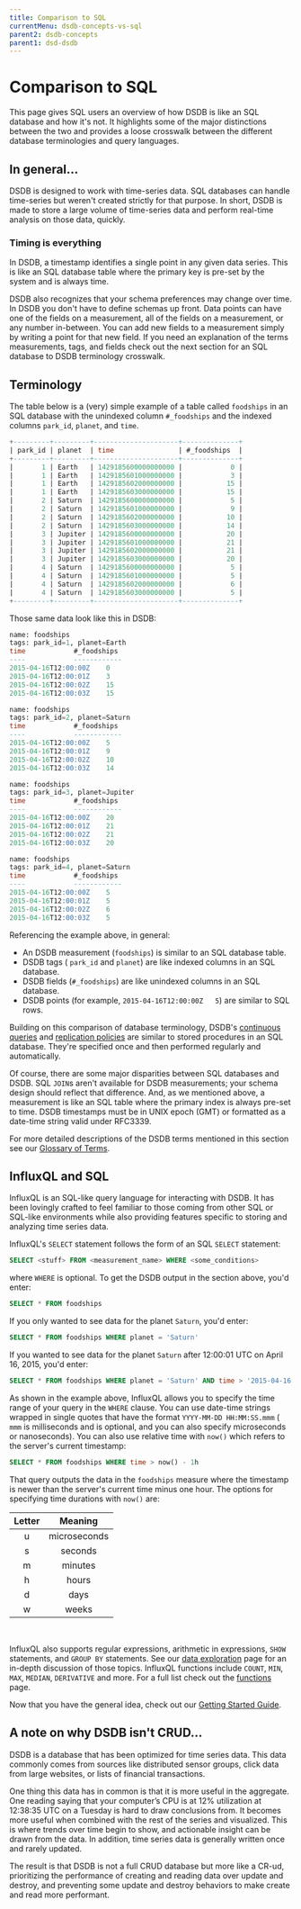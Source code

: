 ```yaml
---
title: Comparison to SQL
currentMenu: dsdb-concepts-vs-sql
parent2: dsdb-concepts
parent1: dsd-dsdb
---
```


# Comparison to SQL

This page gives SQL users an overview of how DSDB is like an SQL database and how it's not.
It highlights some of the major distinctions between the two and provides a loose crosswalk between the different database terminologies and query languages.

## In general...

DSDB is designed to work with time-series data.
SQL databases can handle time-series but weren't created strictly for that purpose.
In short, DSDB is made to store a large volume of time-series data and perform real-time analysis on those data, quickly.

### Timing is everything

In DSDB, a timestamp identifies a single point in any given data series.
This is like an SQL database table where the primary key is pre-set by the system and is always time.

DSDB also recognizes that your schema preferences may change over time.
In DSDB you don't have to define schemas up front.
Data points can have one of the fields on a measurement, all of the fields on a measurement, or any number in-between.
You can add new fields to a measurement simply by writing a point for that new field.
If you need an explanation of the terms measurements, tags, and fields check out the next section for an SQL database to DSDB terminology crosswalk.

## Terminology

The table below is a (very) simple example of a table  called `foodships` in an SQL database
with the unindexed column `#_foodships` and the indexed columns `park_id`, `planet`, and `time`.

``` sql
+---------+---------+---------------------+--------------+
| park_id | planet  | time                | #_foodships  |
+---------+---------+---------------------+--------------+
|       1 | Earth   | 1429185600000000000 |            0 |
|       1 | Earth   | 1429185601000000000 |            3 |
|       1 | Earth   | 1429185602000000000 |           15 |
|       1 | Earth   | 1429185603000000000 |           15 |
|       2 | Saturn  | 1429185600000000000 |            5 |
|       2 | Saturn  | 1429185601000000000 |            9 |
|       2 | Saturn  | 1429185602000000000 |           10 |
|       2 | Saturn  | 1429185603000000000 |           14 |
|       3 | Jupiter | 1429185600000000000 |           20 |
|       3 | Jupiter | 1429185601000000000 |           21 |
|       3 | Jupiter | 1429185602000000000 |           21 |
|       3 | Jupiter | 1429185603000000000 |           20 |
|       4 | Saturn  | 1429185600000000000 |            5 |
|       4 | Saturn  | 1429185601000000000 |            5 |
|       4 | Saturn  | 1429185602000000000 |            6 |
|       4 | Saturn  | 1429185603000000000 |            5 |
+---------+---------+---------------------+--------------+
```

Those same data look like this in DSDB:

```sql
name: foodships
tags: park_id=1, planet=Earth
time			#_foodships
----			------------
2015-04-16T12:00:00Z	0
2015-04-16T12:00:01Z	3
2015-04-16T12:00:02Z	15
2015-04-16T12:00:03Z	15

name: foodships
tags: park_id=2, planet=Saturn
time			#_foodships
----			------------
2015-04-16T12:00:00Z	5
2015-04-16T12:00:01Z	9
2015-04-16T12:00:02Z	10
2015-04-16T12:00:03Z	14

name: foodships
tags: park_id=3, planet=Jupiter
time			#_foodships
----			------------
2015-04-16T12:00:00Z	20
2015-04-16T12:00:01Z	21
2015-04-16T12:00:02Z	21
2015-04-16T12:00:03Z	20

name: foodships
tags: park_id=4, planet=Saturn
time			#_foodships
----			------------
2015-04-16T12:00:00Z	5
2015-04-16T12:00:01Z	5
2015-04-16T12:00:02Z	6
2015-04-16T12:00:03Z	5
```

Referencing the example above, in general:

* An DSDB measurement (`foodships`) is similar to an SQL database table.
* DSDB tags ( `park_id` and `planet`) are like indexed columns in an SQL database.
* DSDB fields (`#_foodships`) are like unindexed columns in an SQL database.
* DSDB points (for example, `2015-04-16T12:00:00Z	5`) are similar to SQL rows.

Building on this comparison of database terminology,
DSDB's [continuous queries](/dsdb/query_language/continuous_queries.md)
and [replication policies](/dsdb/administration/administration.md) are
similar to stored procedures in an SQL database.
They're specified once and then performed regularly and automatically.

Of course, there are some major disparities between SQL databases and DSDB.
SQL `JOIN`s aren't available for DSDB measurements; your schema design should reflect that difference.
And, as we mentioned above, a measurement is like an SQL table where the primary index is always pre-set to time.
DSDB timestamps must be in UNIX epoch (GMT) or formatted as a date-time string valid under RFC3339.

For more detailed descriptions of the DSDB terms mentioned in this section see our [Glossary of Terms](/dsdb/concepts/glossary.md).

## InfluxQL and SQL

InfluxQL is an SQL-like query language for interacting with DSDB.
It has been lovingly crafted to feel familiar to those coming from other
SQL or SQL-like environments while also providing features specific
to storing and analyzing time series data.

InfluxQL's `SELECT` statement follows the form of an SQL `SELECT` statement:

```sql
SELECT <stuff> FROM <measurement_name> WHERE <some_conditions>
```
where `WHERE` is optional.
To get the DSDB output in the section above, you'd enter:

```sql
SELECT * FROM foodships
```

If you only wanted to see data for the planet `Saturn`, you'd enter:

```sql
SELECT * FROM foodships WHERE planet = 'Saturn'
```

If you wanted to see data for the planet `Saturn` after 12:00:01 UTC on April 16, 2015, you'd enter:

```sql
SELECT * FROM foodships WHERE planet = 'Saturn' AND time > '2015-04-16 12:00:01'
```

As shown in the example above, InfluxQL allows you to specify the time range of your query in the `WHERE` clause.
You can use date-time strings wrapped in single quotes that have the
format `YYYY-MM-DD HH:MM:SS.mmm`
( `mmm` is milliseconds and is optional, and you can also specify microseconds or nanoseconds).
You can also use relative time with `now()` which refers to the server's current timestamp:

```sql
SELECT * FROM foodships WHERE time > now() - 1h
```

That query outputs the data in the `foodships` measure where the timestamp is newer than the server's current time minus one hour.
The options for specifying time durations with `now()` are:

| Letter |   Meaning    |
|:------:|:------------:|
|   u    | microseconds |
|   s    |   seconds    |
|   m    |   minutes    |
|   h    |    hours     |
|   d    |     days     |
|   w    |    weeks     |

<br/>

InfluxQL also supports regular expressions, arithmetic in expressions, `SHOW` statements, and `GROUP BY` statements.
See our [data exploration](/dsdb/query_language/data_exploration.md) page for an in-depth discussion of those topics.
InfluxQL functions include `COUNT`, `MIN`, `MAX`, `MEDIAN`, `DERIVATIVE` and more.
For a full list check out the [functions](/dsdb/query_language/functions.md) page.

Now that you have the general idea, check out our [Getting Started Guide](/dsdb/introduction/getting_started.md).

## A note on why DSDB isn't CRUD...

DSDB is a database that has been optimized for time series data.
This data commonly comes from sources like distributed sensor groups, click data from large websites, or lists of financial transactions.

One thing this data has in common is that it is more useful in the aggregate.
One reading saying that your computer’s CPU is at 12% utilization at 12:38:35 UTC on a Tuesday is hard to draw conclusions from.
It becomes more useful when combined with the rest of the series and visualized.
This is where trends over time begin to show, and actionable insight can be drawn from the data.
In addition, time series data is generally written once and rarely updated.

The result is that DSDB is not a full CRUD database but more like a CR-ud,
prioritizing the performance of creating and reading data over update and destroy,
and preventing some update and destroy behaviors to make create and read more performant.

